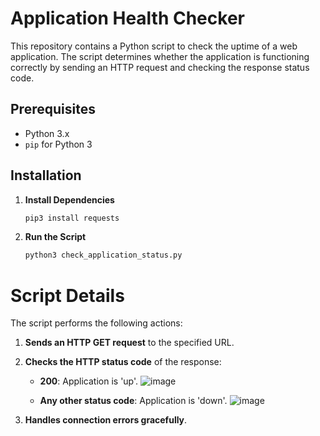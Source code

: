 # Application Health Checker

This repository contains a Python script to check the uptime of a web application. The script determines whether the application is functioning correctly by sending an HTTP request and checking the response status code.

## Prerequisites

- Python 3.x
- `pip` for Python 3

## Installation

1. **Install Dependencies**

   ```bash
   pip3 install requests
   ```

2. **Run the Script**

   ```bash
   python3 check_application_status.py
   ```

# Script Details

The script performs the following actions:

1. **Sends an HTTP GET request** to the specified URL.
2. **Checks the HTTP status code** of the response:
   - **200**: Application is 'up'.
     ![image](https://github.com/user-attachments/assets/66534e64-b91c-47b3-9124-2c64ea678f30)

   - **Any other status code**: Application is 'down'.
     ![image](https://github.com/user-attachments/assets/10856ece-1b9a-44b4-af8f-8e42fe6eda09)

3. **Handles connection errors gracefully**.
